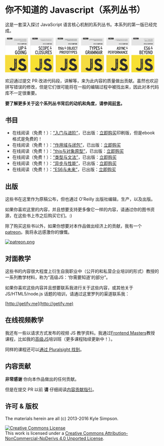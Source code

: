 # 你不知道的 Javascript（系列丛书）

这是一套深入探讨 JavaScript 语言核心机制的系列丛书。本系列的第一版已经完成。

<a href="http://shop.oreilly.com/product/0636920039303.do"><img src="up-going/cover.jpg" width="75"></a>&nbsp;
<a href="http://shop.oreilly.com/product/0636920026327.do"><img src="scope-closures/cover.jpg" width="75"></a>&nbsp;
<a href="http://shop.oreilly.com/product/0636920033738.do"><img src="this-object.prototypes/cover.jpg" width="75"></a>&nbsp;
<a href="http://shop.oreilly.com/product/0636920033745.do"><img src="types-grammar/cover.jpg" width="75"></a>&nbsp;
<a href="http://shop.oreilly.com/product/0636920033752.do"><img src="async-performance/cover.jpg" width="75"></a>&nbsp;
<a href="http://shop.oreilly.com/product/0636920033769.do"><img src="es6-beyond/cover.jpg" width="75"></a>

欢迎通过提交 PR 改进代码段，讲解等，来为此内容的质量做出贡献。虽然也欢迎拼写错误的修改，但是它们很可能将在一般的编辑过程中被找出来，因此对本代码库不一定很重要。

**要了解更多关于这个系列丛书背后的动机和角度，请参阅[前言](preface.md)。**

## 书目

* 在线阅读（免费！）：[“入门与进阶”](up\%20&\%20going/README.md#you-dont-know-js-up--going)，已出版：[立即购买](http://shop.oreilly.com/product/0636920039303.do)印刷版，但是ebook格式是免费的！
* 在线阅读（免费！）：[“作用域与闭包”](scope\%20&\%20closures/README.md#you-dont-know-js-scope--closures)，已出版：[立即购买](http://shop.oreilly.com/product/0636920026327.do)
* 在线阅读（免费！）：[“this与对象原型”](this\%20&\%20object\%20prototypes/README.md#you-dont-know-js-this--object-prototypes)，已出版：[立即购买](http://shop.oreilly.com/product/0636920033738.do)
* 在线阅读（免费！）：[“类型与文法”](types\%20&\%20grammar/README.md#you-dont-know-js-types--grammar)，已出版：[立即购买](http://shop.oreilly.com/product/0636920033745.do)
* 在线阅读（免费！）：[“异步与性能”](async\%20&\%20performance/README.md#you-dont-know-js-async--performance)，已出版：[立即购买](http://shop.oreilly.com/product/0636920033752.do)
* 在线阅读（免费！）：[“ES6与未来”](es6\%20&\%20beyond/README.md#you-dont-know-js-es6--beyond)，已出版：[立即购买](http://shop.oreilly.com/product/0636920033769.do)

## 出版

这些书在这里作为原稿公布，但也通过 O'Reilly 出版社编辑，生产，以及出版。

如果你喜欢这里的内容，并且想要支持更多像它一样的内容，请通过你的图书资源，在这些书上市之后购买它们。:)

除了购买这些书以外，如果你想要对本作品做出经济上的贡献，我有一个[patreon](https://www.patreon.com/getify)。我将永远感激你的慷慨。

<a href="https://www.patreon.com/getify">[![patreon.png](https://s11.postimg.org/axpzguh77/patreon.png)](https://www.patreon.com/getify)</a>

## 对面教学

这些书的内容很大程度上衍生自我职业中（公开的和私营企业培训的形式）教授的一系列教学材料，称为“高级JS：‘你需要知道’的部分”。

如果你喜欢这些内容并且想要联系我进行关于这些内容，或其他关于 JS/HTML5/node.js 话题的培训，请通过这里罗列的渠道联系我：

[http://getify.me](http://getify.me)

## 在线视频教学

我还有一些以请求方式发布的视频 JS 教学资料。我通过[Frontend Masters](https://FrontendMasters.com)教授课程，比如我的[高级JS](https://frontendmasters.com/courses/advanced-javascript/)培训班（更多课程陆续更新中！）。

同样的课程还可以[通过 Pluralsight 找到](http://www.pluralsight.com/courses/advanced-javascript)。

## 内容贡献

**非常感谢** 你向本作品做出的任何贡献。

但是在提交 PR 以前 **请** 仔细阅读[内容贡献指引](CONTRIBUTING.md)。

## 许可 & 版权

The materials herein are all (c) 2013-2016 Kyle Simpson.

<a rel="license" href="http://creativecommons.org/licenses/by-nc-nd/4.0/"><img alt="Creative Commons License" style="border-width:0" src="https://i.creativecommons.org/l/by-nc-nd/4.0/88x31.png" /></a><br />This work is licensed under a <a rel="license" href="http://creativecommons.org/licenses/by-nc-nd/4.0/">Creative Commons Attribution-NonCommercial-NoDerivs 4.0 Unported License</a>.
